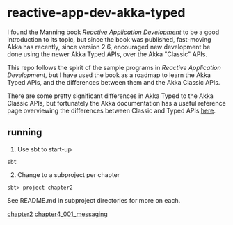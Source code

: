 # reactive-app-dev-akka-typed

I found the Manning book [*Reactive Application Development*](https://www.manning.com/books/reactive-application-development) to be a good introduction to its topic, but since the book was published, fast-moving Akka has recently, since version 2.6, encouraged new development be done using the newer Akka Typed APIs, over the Akka "Classic" APIs.

This repo follows the spirit of the sample programs in *Reactive Application Development*, but I have used the book as a roadmap to learn the Akka Typed APIs, and the differences between them and the Akka Classic APIs.

There are some pretty significant differences in Akka Typed to the Akka Classic APIs, but fortunately the Akka documentation has a useful reference page overviewing the differences between Classic and Typed APIs [here](https://doc.akka.io/docs/akka/current/typed/from-classic.html).

## running

1) Use sbt to start-up

```
sbt
```

2) Change to a subproject per chapter

```
sbt> project chapter2
```

See README.md in subproject directories for more on each.

[chapter2](chapter2/README.md)
[chapter4_001_messaging](chapter4_001_messaging/README.md)
